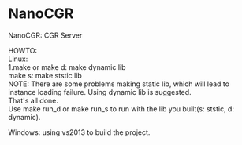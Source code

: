 # NanoCGR  
NanoCGR: CGR Server  
  
HOWTO:  
Linux:  
1.make or make d: make dynamic lib  
  make s: make ststic lib  
  NOTE: There are some problems making static lib, which will lead to  
    instance loading failure. Using dynamic lib is suggested.  
  That's all done.   
  Use make run_d or make run_s to run with the lib you built(s: ststic, d: dynamic).  
  
Windows: using vs2013 to build the project.  
  
